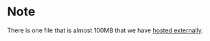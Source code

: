 # Note

There is one file that is almost 100MB that we have [hosted externally](https://www.ghaffaritabrizi.com/tigerfid/Reader_103_Rev1.ddb).